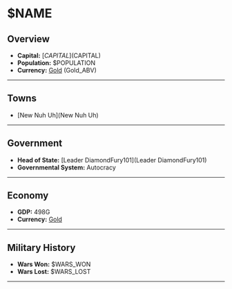 # $NAME

## Overview

- **Capital:** [$CAPITAL]($CAPITAL)
- **Population:** $POPULATION
- **Currency:** [Gold](Gold) (Gold_ABV)

---

## Towns

- [New Nuh Uh](New Nuh Uh)

---

## Government

- **Head of State:** [Leader DiamondFury101](Leader DiamondFury101)
- **Governmental System:** Autocracy

---

## Economy

- **GDP:** 498G
- **Currency:** [Gold](Gold)

---

## Military History

- **Wars Won:** $WARS_WON
- **Wars Lost:** $WARS_LOST

---

